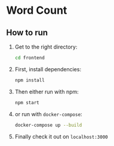 # Word Count

## How to run

1. Get to the right directory:

   ```bash
   cd frontend
   ```

1. First, install dependencies:

   ```bash
   npm install
   ```

1. Then either run with npm:

   ```bash
   npm start
   ```

1. or run with `docker-compose`:

   ```bash
   docker-compose up --build
   ```

1. Finally check it out on `localhost:3000`
